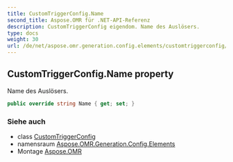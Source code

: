 ```yaml
---
title: CustomTriggerConfig.Name
second_title: Aspose.OMR für .NET-API-Referenz
description: CustomTriggerConfig eigendom. Name des Auslösers.
type: docs
weight: 30
url: /de/net/aspose.omr.generation.config.elements/customtriggerconfig/name/
---
```

## CustomTriggerConfig.Name property

Name des Auslösers.

```csharp
public override string Name { get; set; }
```

### Siehe auch

* class [CustomTriggerConfig](../)
* namensraum [Aspose.OMR.Generation.Config.Elements](../../customtriggerconfig/)
* Montage [Aspose.OMR](../../../)


